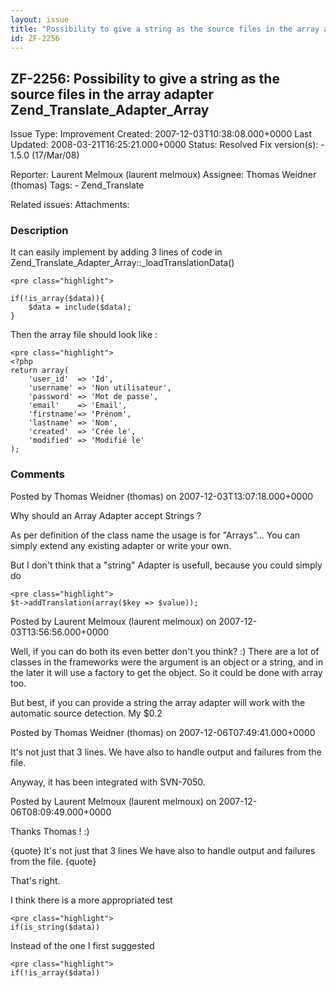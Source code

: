 ```yaml
---
layout: issue
title: "Possibility to give a string as the source files in the array adapter Zend_Translate_Adapter_Array"
id: ZF-2256
---
```


ZF-2256: Possibility to give a string as the source files in the array adapter Zend\_Translate\_Adapter\_Array
--------------------------------------------------------------------------------------------------------------

 Issue Type: Improvement Created: 2007-12-03T10:38:08.000+0000 Last Updated: 2008-03-21T16:25:21.000+0000 Status: Resolved Fix version(s): - 1.5.0 (17/Mar/08)
 
 Reporter:  Laurent Melmoux (laurent melmoux)  Assignee:  Thomas Weidner (thomas)  Tags: - Zend\_Translate
 
 Related issues: 
 Attachments: 
### Description

It can easily implement by adding 3 lines of code in Zend\_Translate\_Adapter\_Array::\_loadTranslationData()

 
    <pre class="highlight">
    
    if(!is_array($data)){
        $data = include($data); 
    }


Then the array file should look like :

 
    <pre class="highlight">
    <?php
    return array(
        'user_id'  => 'Id',
        'username' => 'Non utilisateur',
        'password' => 'Mot de passe',
        'email'    => 'Email',
        'firstname'=> 'Prénom',
        'lastname' => 'Nom',
        'created'  => 'Crée le',
        'modified' => 'Modifié le'
    );


 

 

### Comments

Posted by Thomas Weidner (thomas) on 2007-12-03T13:07:18.000+0000

Why should an Array Adapter accept Strings ?

As per definition of the class name the usage is for "Arrays"... You can simply extend any existing adapter or write your own.

But I don't think that a "string" Adapter is usefull, because you could simply do

 
    <pre class="highlight">
    $t->addTranslation(array($key => $value));


 

 

Posted by Laurent Melmoux (laurent melmoux) on 2007-12-03T13:56:56.000+0000

Well, if you can do both its even better don't you think? :) There are a lot of classes in the frameworks were the argument is an object or a string, and in the later it will use a factory to get the object. So it could be done with array too.

But best, if you can provide a string the array adapter will work with the automatic source detection. My $0.2

 

 

Posted by Thomas Weidner (thomas) on 2007-12-06T07:49:41.000+0000

It's not just that 3 lines. We have also to handle output and failures from the file.

Anyway, it has been integrated with SVN-7050.

 

 

Posted by Laurent Melmoux (laurent melmoux) on 2007-12-06T08:09:49.000+0000

Thanks Thomas ! :)

{quote} It's not just that 3 lines We have also to handle output and failures from the file. {quote}

That's right.

I think there is a more appropriated test

 
    <pre class="highlight">
    if(is_string($data)) 


Instead of the one I first suggested

 
    <pre class="highlight">
    if(!is_array($data))


 

 